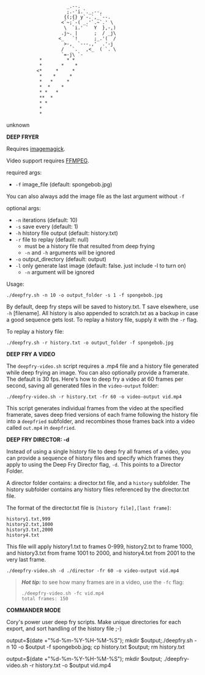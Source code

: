                           _.--.
                          ;.-'i.`._.--,
                         {(;{} y`-.`,_`--.
                        <`~;`-( _.'`.~`.' \
                         \  `i.' `  Y  },-,)
                        .j~. |      ;  / _j\
                       <_   `!      ;_.'(  /
                         >-,  `---.,'  .'-j
                        /   `.   ,<_  ( `. \
                        `=-j\ `-
                *         * *
                *       *    *
               <*     *     *
                *    *     *
                *   *     *
                *  *    *
                * *   *
                **  *
                * *
                *
                *
unknown

**DEEP FRYER**

Requires [imagemagick](https://imagemagick.org/script/download.php).

Video support requires [FFMPEG](ffmpeg.org).

required args:
- `-f` image_file (default: spongebob.jpg) 

You can also always add the image file as the last argument without `-f`

optional args:
- `-n` iterations (default: 10)
- `-s` save every (default: 1)
- `-h` history file output (default: history.txt)
- `-r` file to replay (default: null)
  - must be a history file that resulted from deep frying
  - `-n` and `-h` arguments will be ignored
- `-o` output_directory (default: output)
- `-l` only generate last image (default: false. just include -l to turn on)
  - `-n` argument will be ignored

Usage:

    ./deepfry.sh -n 10 -o output_folder -s 1 -f spongebob.jpg
  

By default, deep fry steps will be saved to history.txt. T save elsewhere, use `-h` [filename].
All history is also appended to scratch.txt as a backup in case a good sequence gets lost. 
To replay a history file, supply it with the `-r` flag.

To replay a history file: 

    ./deepfry.sh -r history.txt -o output_folder -f spongebob.jpg

**DEEP FRY A VIDEO**

The `deepfry-video.sh` script requires a .mp4 file and a history file generated while deep frying an image.
You can also optionally provide a framerate. The default is 30 fps. Here's how to deep fry a video at 60 frames per second, saving all generated files in the `video-output` folder:

    ./deepfry-video.sh -r history.txt -fr 60 -o video-output vid.mp4

This script generates individual frames from the video at the specified framerate, saves deep fried versions of each frame following the history file into a `deepfried` subfolder, and recombines those frames back into a video called `out.mp4` in `deepfried`. 

**DEEP FRY DIRECTOR: -d**

Instead of using a single history file to deep fry all frames of a video, you can provide a sequence of history files and specify which frames they apply to using the Deep Fry Director flag, `-d`. This points to a Director Folder. 

A director folder contains: a director.txt file, and a `history` subfolder.
The history subfolder contains any history files referenced by the director.txt file.

The format of the director.txt file is `[history file],[last frame]`:

    history1.txt,999
    history2.txt,1000
    history3.txt,2000
    history4.txt

This file will apply history1.txt to frames 0-999, history2.txt to frame 1000, and history3.txt from frame 1001 to 2000, and history4.txt from 2001 to the very last frame.  

    ./deepfry-video.sh -d ./director -fr 60 -o video-output vid.mp4

> **_Hot tip:_**  to see how many frames are in a video, use the `-fc` flag:
>
>     ./deepfry-video.sh -fc vid.mp4
>     total frames: 150

**COMMANDER MODE**

Cory's power user deep fry scripts. Make unique directories for each export, and sort handling of the history file ;-) 

output=$(date +"%d-%m-%Y-%H-%M-%S"); mkdir $output;./deepfry.sh -n 10 -o $output -f spongebob.jpg; cp history.txt $output; rm history.txt

output=$(date +"%d-%m-%Y-%H-%M-%S"); mkdir $output; ./deepfry-video.sh -r history.txt -o $output vid.mp4

